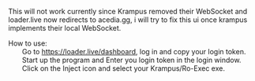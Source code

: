 This will not work currently since Krampus removed their WebSocket and loader.live now redirects to acedia.gg, i will try to fix this ui once krampus implements their local WebSocket.

How to use:\
&emsp;&emsp;Go to https://loader.live/dashboard, log in and copy your login token.\
&emsp;&emsp;Start up the program and Enter you login token in the login window.\
&emsp;&emsp;Click on the Inject icon and select your Krampus/Ro-Exec exe.

